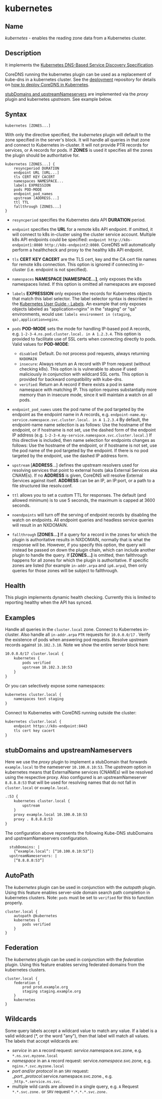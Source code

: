 # kubernetes

## Name

*kubernetes* - enables the reading zone data from a Kubernetes cluster.

## Description

It implements the [Kubernetes DNS-Based Service Discovery
Specification](https://github.com/kubernetes/dns/blob/master/docs/specification.md).

CoreDNS running the kubernetes plugin can be used as a replacement of kube-dns in a kubernetes
cluster.  See the [deployment](https://github.com/coredns/deployment) repository for details on [how
to deploy CoreDNS in Kubernetes](https://github.com/coredns/deployment/tree/master/kubernetes).

[stubDomains and upstreamNameservers](http://blog.kubernetes.io/2017/04/configuring-private-dns-zones-upstream-nameservers-kubernetes.html)
are implemented via the *proxy* plugin and kubernetes *upstream*. See example below.

## Syntax

~~~
kubernetes [ZONES...]
~~~

With only the directive specified, the *kubernetes* plugin will default to the zone specified in
the server's block. It will handle all queries in that zone and connect to Kubernetes in-cluster. It
will not provide PTR records for services, or A records for pods. If **ZONES** is used it specifies
all the zones the plugin should be authoritative for.

```
kubernetes [ZONES...] {
    resyncperiod DURATION
    endpoint URL [URL...]
    tls CERT KEY CACERT
    namespaces NAMESPACE...
    labels EXPRESSION
    pods POD-MODE
    endpoint_pod_names
    upstream [ADDRESS...]
    ttl TTL
    fallthrough [ZONES...]
}
```

* `resyncperiod` specifies the Kubernetes data API **DURATION** period.
* `endpoint` specifies the **URL** for a remote k8s API endpoint.
   If omitted, it will connect to k8s in-cluster using the cluster service account.
   Multiple k8s API endpoints could be specified:
   `endpoint http://k8s-endpoint1:8080 http://k8s-endpoint2:8080`. CoreDNS
   will automatically perform a healthcheck and proxy to the healthy k8s API endpoint.
* `tls` **CERT** **KEY** **CACERT** are the TLS cert, key and the CA cert file names for remote k8s connection.
   This option is ignored if connecting in-cluster (i.e. endpoint is not specified).
* `namespaces` **NAMESPACE [NAMESPACE...]**, only exposes the k8s namespaces listed.
   If this option is omitted all namespaces are exposed
* `labels` **EXPRESSION** only exposes the records for Kubernetes objects that match this label selector.
   The label selector syntax is described in the
   [Kubernetes User Guide - Labels](http://kubernetes.io/docs/user-guide/labels/). An example that
   only exposes objects labeled as "application=nginx" in the "staging" or "qa" environments, would
   use: `labels environment in (staging, qa),application=nginx`.
* `pods` **POD-MODE** sets the mode for handling IP-based pod A records, e.g.
   `1-2-3-4.ns.pod.cluster.local. in A 1.2.3.4`.
   This option is provided to facilitate use of SSL certs when connecting directly to pods. Valid
   values for **POD-MODE**:

   * `disabled`: Default. Do not process pod requests, always returning `NXDOMAIN`
   * `insecure`: Always return an A record with IP from request (without checking k8s).  This option
     is is vulnerable to abuse if used maliciously in conjunction with wildcard SSL certs.  This
     option is provided for backward compatibility with kube-dns.
   * `verified`: Return an A record if there exists a pod in same namespace with matching IP.  This
     option requires substantially more memory than in insecure mode, since it will maintain a watch
     on all pods.

* `endpoint_pod_names` uses the pod name of the pod targeted by the endpoint as
   the endpoint name in A records, e.g.
   `endpoint-name.my-service.namespace.svc.cluster.local. in A 1.2.3.4`
   By default, the endpoint-name name selection is as follows: Use the hostname
   of the endpoint, or if hostname is not set, use the dashed form of the endpoint
   IP address (e.g. `1-2-3-4.my-service.namespace.svc.cluster.local.`)
   If this directive is included, then name selection for endpoints changes as
   follows: Use the hostname of the endpoint, or if hostname is not set, use the
   pod name of the pod targeted by the endpoint. If there is no pod targeted by
   the endpoint, use the dashed IP address form.
* `upstream` [**ADDRESS**...] defines the upstream resolvers used for resolving services
  that point to external hosts (aka External Services aka CNAMEs).  If no **ADDRESS** is given, CoreDNS
  will resolve External Services against itself. **ADDRESS** can be an IP, an IP:port, or a path
  to a file structured like resolv.conf.
* `ttl` allows you to set a custom TTL for responses. The default (and allowed minimum) is to use
  5 seconds, the maximum is capped at 3600 seconds.
* `noendpoints` will turn off the serving of endpoint records by disabling the watch on endpoints.
  All endpoint queries and headless service queries will result in an NXDOMAIN.
* `fallthrough` **[ZONES...]** If a query for a record in the zones for which the plugin is authoritative
  results in NXDOMAIN, normally that is what the response will be. However, if you specify this option,
  the query will instead be passed on down the plugin chain, which can include another plugin to handle
  the query. If **[ZONES...]** is omitted, then fallthrough happens for all zones for which the plugin
  is authoritative. If specific zones are listed (for example `in-addr.arpa` and `ip6.arpa`), then only
  queries for those zones will be subject to fallthrough.

## Health

This plugin implements dynamic health checking. Currently this is limited to reporting healthy when
the API has synced.

## Examples

Handle all queries in the `cluster.local` zone. Connect to Kubernetes in-cluster. Also handle all
`in-addr.arpa` `PTR` requests for `10.0.0.0/17` . Verify the existence of pods when answering pod
requests. Resolve upstream records against `10.102.3.10`. Note we show the entire server block here:

~~~ txt
10.0.0.0/17 cluster.local {
    kubernetes {
        pods verified
        upstream 10.102.3.10:53
    }
}
~~~

Or you can selectively expose some namespaces:

~~~ txt
kubernetes cluster.local {
    namespaces test staging
}
~~~

Connect to Kubernetes with CoreDNS running outside the cluster:

~~~ txt
kubernetes cluster.local {
    endpoint https://k8s-endpoint:8443
    tls cert key cacert
}
~~~


## stubDomains and upstreamNameservers

Here we use the *proxy* plugin to implement a stubDomain that forwards `example.local` to the nameserver `10.100.0.10:53`.
The *upstream* option in kubernetes means that ExternalName services (CNAMEs) will be resolved using the respective proxy.
Also configured is an upstreamNameserver `8.8.8.8:53` that will be used for resolving names that do not fall in `cluster.local`
or `example.local`.

~~~ txt
.:53 {
    kubernetes cluster.local {
        upstream
    }
    proxy example.local 10.100.0.10:53
    proxy . 8.8.8.8:53
}
~~~

The configuration above represents the following Kube-DNS stubDomains and upstreamNameservers configuration.

~~~ txt
  stubDomains: |
    {“example.local”: [“10.100.0.10:53”]}
  upstreamNameservers: |
    [“8.8.8.8:53”]
~~~

## AutoPath

The *kubernetes* plugin can be used in conjunction with the *autopath* plugin.  Using this
feature enables server-side domain search path completion in kubernetes clusters.  Note: `pods` must
be set to `verified` for this to function properly.

    cluster.local {
        autopath @kubernetes
        kubernetes {
            pods verified
        }
    }

## Federation

The *kubernetes* plugin can be used in conjunction with the *federation* plugin.  Using this
feature enables serving federated domains from the kubernetes clusters.

    cluster.local {
        federation {
            prod prod.example.org
            staging staging.example.org
        }
        kubernetes
    }


## Wildcards

Some query labels accept a wildcard value to match any value.  If a label is a valid wildcard (\*,
or the word "any"), then that label will match all values.  The labels that accept wildcards are:

 * _service_ in an `A` record request: _service_.namespace.svc.zone, e.g. `*.ns.svc.myzone.local`
 * _namespace_ in an `A` record request: service._namespace_.svc.zone, e.g. `nginx.*.svc.myzone.local`
 * _port and/or protocol_ in an `SRV` request: __port_.__protocol_.service.namespace.svc.zone.,
   e.g. `_http.*.service.ns.svc.`
 * multiple wild cards are allowed in a single query, e.g. `A` Request `*.*.svc.zone.` or `SRV` request `*.*.*.*.svc.zone.`
